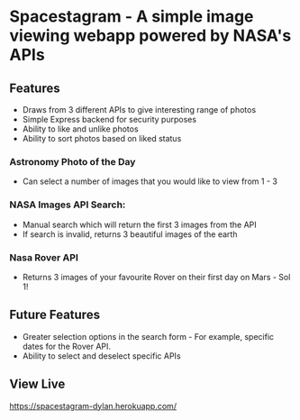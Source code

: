 # Spacestagram - A simple image viewing webapp powered by NASA's APIs

## Features
- Draws from 3 different APIs to give interesting range of photos
- Simple Express backend for security purposes
- Ability to like and unlike photos
- Ability to sort photos based on liked status


### Astronomy Photo of the Day
- Can select a number of images that you would like to view from 1 - 3

### NASA Images API Search: 
- Manual search which will return the first 3 images from the API
- If search is invalid, returns 3 beautiful images of the earth

### Nasa Rover API
- Returns 3 images of your favourite Rover on their first day on Mars - Sol 1!

## Future Features
- Greater selection options in the search form - For example, specific dates for the Rover API.
- Ability to select and deselect specific APIs

## View Live

https://spacestagram-dylan.herokuapp.com/